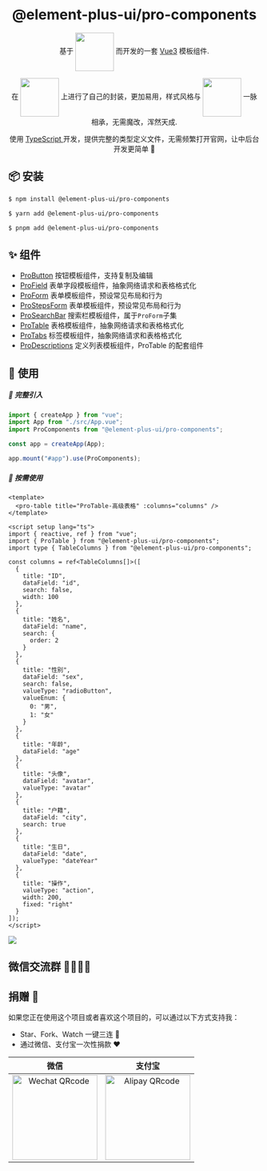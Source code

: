 <h1 align="center">@element-plus-ui/pro-components</h1>

<p align="center">基于 <a href="https://element-plus.org/zh-CN/" style="line-height: 16px; vertical-align:middle;"><img src="https://element-plus.org/images/element-plus-logo.svg" width="77px"/></a> 而开发的一套 <a href="https://cn.vuejs.org/">Vue3</a> 模板组件.</p>
<p align="center">在 <a href="https://element-plus.org/zh-CN/" style="line-height: 16px; vertical-align:middle"><img src="https://element-plus.org/images/element-plus-logo.svg" width="77px"/></a> 上进行了自己的封装，更加易用，样式风格与 <a href="https://element-plus.org/zh-CN/" style="line-height: 16px;  vertical-align:middle"><img src="https://element-plus.org/images/element-plus-logo.svg" width="77px"/></a> 一脉相承，无需魔改，浑然天成.</p>
<p align="center">使用 <a href="https://www.typescriptlang.org/"> TypeScript </a>开发，提供完整的类型定义文件，无需频繁打开官网，让中后台开发更简单 💪</p>

## 📦 安装

```bash
$ npm install @element-plus-ui/pro-components
```

```bash
$ yarn add @element-plus-ui/pro-components
```

```bash
$ pnpm add @element-plus-ui/pro-components
```

## ✨ 组件

- [ProButton](https://www.npmjs.com/package/@element-plus-ui/pro-button) 按钮模板组件，支持复制及编辑
- [ProField](https://www.npmjs.com/package/@element-plus-ui/pro-field) 表单字段模板组件，抽象网络请求和表格格式化
- [ProForm](https://www.npmjs.com/package/@element-plus-ui/pro-form) 表单模板组件，预设常见布局和行为
- [ProStepsForm](https://www.npmjs.com/package/@element-plus-ui/pro-form) 表单模板组件，预设常见布局和行为
- [ProSearchBar](https://www.npmjs.com/package/@element-plus-ui/pro-form) 搜索栏模板组件，属于`ProForm`子集
- [ProTable](https://www.npmjs.com/package/@element-plus-ui/pro-table) 表格模板组件，抽象网络请求和表格格式化
- [ProTabs](https://www.npmjs.com/package/@element-plus-ui/pro-tabs) 标签模板组件，抽象网络请求和表格格式化
- [ProDescriptions](https://www.npmjs.com/package/@element-plus-ui/pro-descriptions) 定义列表模板组件，ProTable 的配套组件

## 🔨 使用

##### 🚀 完整引入

```ts
import { createApp } from "vue";
import App from "./src/App.vue";
import ProComponents from "@element-plus-ui/pro-components";

const app = createApp(App);

app.mount("#app").use(ProComponents);
```

##### 🚀 按需使用

```vue
<template>
  <pro-table title="ProTable-高级表格" :columns="columns" />
</template>

<script setup lang="ts">
import { reactive, ref } from "vue";
import { ProTable } from "@element-plus-ui/pro-components";
import type { TableColumns } from "@element-plus-ui/pro-components";

const columns = ref<TableColumns[]>([
  {
    title: "ID",
    dataField: "id",
    search: false,
    width: 100
  },
  {
    title: "姓名",
    dataField: "name",
    search: {
      order: 2
    }
  },
  {
    title: "性别",
    dataField: "sex",
    search: false,
    valueType: "radioButton",
    valueEnum: {
      0: "男",
      1: "女"
    }
  },
  {
    title: "年龄",
    dataField: "age"
  },
  {
    title: "头像",
    dataField: "avatar",
    valueType: "avatar"
  },
  {
    title: "户籍",
    dataField: "city",
    search: true
  },
  {
    title: "生日",
    dataField: "date",
    valueType: "dateYear"
  },
  {
    title: "操作",
    valueType: "action",
    width: 200,
    fixed: "right"
  }
]);
</script>
```

<img src="https://gitee.com/bo-wen-wang936926/element-plus-pro/raw/master/docs/public/images/table_example/demo1.jpg"/>

## 微信交流群 👨‍👨‍👦‍👦

## 捐赠 🍵

如果您正在使用这个项目或者喜欢这个项目的，可以通过以下方式支持我：

- Star、Fork、Watch 一键三连 🚀
- 通过微信、支付宝一次性捐款 ❤

|                                        微信                                        |                                       支付宝                                       |
| :--------------------------------------------------------------------------------: | :--------------------------------------------------------------------------------: |
| <img src="https://gitee.com/bo-wen-wang936926/element-plus-pro/raw/master/docs/public/images/pay/weixin_pay-qrcode.jpg" alt="Wechat QRcode" width=170> | <img src="https://gitee.com/bo-wen-wang936926/element-plus-pro/raw/master/docs/public/images/pay/alipay-qrcode.jpg" alt="Alipay QRcode" width=170> |
